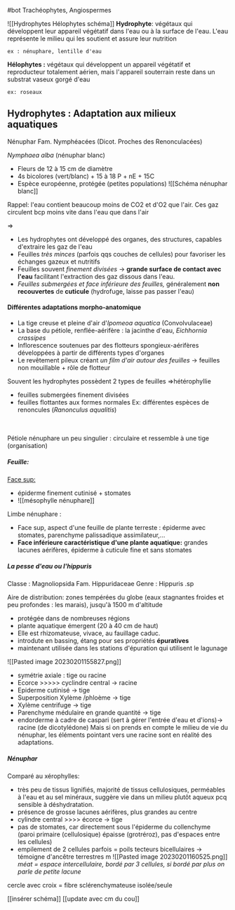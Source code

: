 #bot
Trachéophytes, Angiospermes

![[Hydrophytes Hélophytes schéma]]
**Hydrophyte**: végétaux qui développent leur appareil végétatif dans l'eau ou à la surface de l'eau. L'eau représente le milieu qui les soutient et assure leur nutrition

	ex : nénuphare, lentille d'eau

**Hélophytes :** végétaux qui développent un appareil végétatif et reproducteur totalement aérien, mais l'appareil souterrain reste dans un substrat vaseux gorgé d'eau

	ex: roseaux

## Hydrophytes : Adaptation aux milieux aquatiques

Nénuphar
Fam. Nymphéacées (Dicot. Proches des Renonculacées)

*Nymphaea alba* (nénuphar blanc)
- Fleurs de 12 à 15 cm de diamètre
- 4s bicolores (vert/blanc) + 15 à 18 P + nE + 15C
- Espèce européenne, protégée (petites populations)
![[Schéma nénuphar blanc]]

Rappel: l'eau contient beaucoup moins de CO2 et d'O2 que l'air.
Ces gaz circulent bcp moins vite dans l'eau que dans l'air

=> 
- Les hydrophytes ont développé des organes, des structures, capables d'extraire les gaz de l'eau
- Feuilles *très minces* (parfois qqs couches de cellules) pour favoriser les échanges gazeux et nutritifs
- Feuilles souvent *finement divisées* -> **grande surface de contact avec l'eau** facilitant l'extraction des gaz dissous dans l'eau.
- *Feuilles submergées et face inférieure des feuilles,* généralement **non recouvertes** de **cuticule** (hydrofuge, laisse pas passer l'eau)

#### Différentes adaptations morpho-anatomique

- La tige creuse et pleine d'air d'*Ipomeoa aquatica* (Convolvulaceae)
- La base du pétiole, renflée-aérifère : la jacinthe d'eau, *Eichhornia crassipes*
- Inflorescence soutenues par des flotteurs spongieux-aérifères développées à partir de différents types d'organes 
- Le revêtement pileux créant *un film d'air autour des feuilles* -> feuilles non mouillable + rôle de flotteur

Souvent les hydrophytes possèdent 2 types de feuilles =>hétérophyllie
- feuilles submergées finement divisées
- feuilles flottantes aux formes normales 
	Ex: différentes espèces de renoncules (*Ranonculus aqualitis*)
<br>
<br>
Pétiole nénuphare un peu singulier : circulaire et ressemble à une tige (organisation)

##### Feuille:
<u>Face sup:</u>
- épiderme finement cutinisé + stomates 
-  ![[mésophylle nénuphare]]

Limbe nénuphare :
- Face sup, aspect d'une feuille de plante terreste : épiderme avec stomates, parenchyme palissadique assimilateur,...
- **Face inférieure caractéristique d'une plante aquatique:** grandes lacunes aérifères, épiderme à cuticule fine et sans stomates 




##### La pesse d'eau ou l'hippuris

Classe : Magnoliopsida
Fam. Hippuridaceae
Genre : Hippuris .sp

Aire de distribution: zones tempérées du globe (eaux stagnantes froides et peu profondes : les marais), jusqu'à 1500 m d'altitude

- protégée dans de nombreuses régions
- plante aquatique émergent (20 à 40 cm de haut)
- Elle est rhizomateuse, vivace, au fauillage caduc.
- introdute en bassing, étang pour ses propriétés **épuratives**
- maintenant utilisée dans les stations d'épuration qui utilisent le lagunage


![[Pasted image 20230201155827.png]]
- symétrie axiale : tige ou racine
- Ecorce >>>>> cyclindre central -> racine
- Epiderme cutinisé -> tige
- Superposition Xylème /phloème -> tige
- Xylème centrifuge -> tige
- Parenchyme médulaire en grande quantité -> tige 
- endorderme à cadre de caspari (sert à gérer l'entrée d'eau et d'ions)-> racine (de dicotylédone)
Mais si on prends en compte le milieu de vie du nénuphar, les éléments pointant vers une racine sont en réalité des adaptations.

##### Nénuphar 
Comparé au xérophylles:
- très peu de tissus lignifiés, majorité de tissus cellulosiques, perméables à l'eau et au sel minéraux, suggère vie dans un milieu plutôt aqueux pcq sensible à déshydratation.
- présence de grosse lacunes aérifères, plus grandes au centre
- cylindre central >>>> écorce -> tige
- pas de stomates, car directement sous l'épiderme du collenchyme (paroi primaire (cellulosique) épaisse (grotréroz), pas d'espaces entre les cellules)
- empilement de 2 cellules parfois = poils tecteurs bicellulaires -> témoigne d'ancêtre terrestres
m
![[Pasted image 20230201160525.png]]
*méat = espace intercellulaire, bordé par 3 cellules, si bordé par plus on parle de petite lacune*

cercle avec croix = fibre sclérenchymateuse isolée/seule 


[[insérer schéma]]
[[update avec cm du cou]]